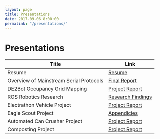```yaml
---
layout: page
title: Presentations
date: 2017-09-06 8:00:00
permalink: "/presentations/"
---
```


<div id="presentation-title" markdown="1">

# Presentations

</div>


<div class="presentation-contents" markdown="1">
    
<div id="presentation-table" markdown="1">

|Title|Link|
|-----|----|
|Resume                                     |[Resume](/assets/docs/Tyler-Lee-Resume.pdf)|
|Overview of Mainstream Serial Protocols    |[Final Report](/assets/docs/Overview-of-Mainstream-Serial-Protocols-v1.4.pdf)|
|DE2Bot Occupancy Grid Mapping              |[Project Report](/assets/docs/DE2Bot-Report.pdf)|
|ROS Robotics Research                      |[Research Findings](/assets/docs/ROS-Report.pdf)|
|Electrathon Vehicle Project                |[Project Report](/assets/docs/Electrathon-Vehicle.pdf)|
|Eagle Scout Project                        |[Appendicies](/assets/docs/Eagle-Appendicies.pdf)|
|Automated Can Crusher Project              |[Project Report](/assets/docs/Can-Crusher-Report.pdf)|
|Composting Project                         |[Project Report](/assets/docs/Composting-Project.pdf)|

</div>

</div>